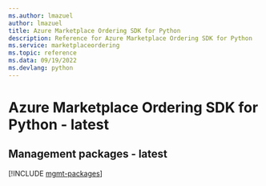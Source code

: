 ```yaml
---
ms.author: lmazuel
author: lmazuel
title: Azure Marketplace Ordering SDK for Python
description: Reference for Azure Marketplace Ordering SDK for Python
ms.service: marketplaceordering
ms.topic: reference
ms.data: 09/19/2022
ms.devlang: python
---
```

# Azure Marketplace Ordering SDK for Python - latest

## Management packages - latest
[!INCLUDE [mgmt-packages](marketplace-ordering-mgmt-index.md)]